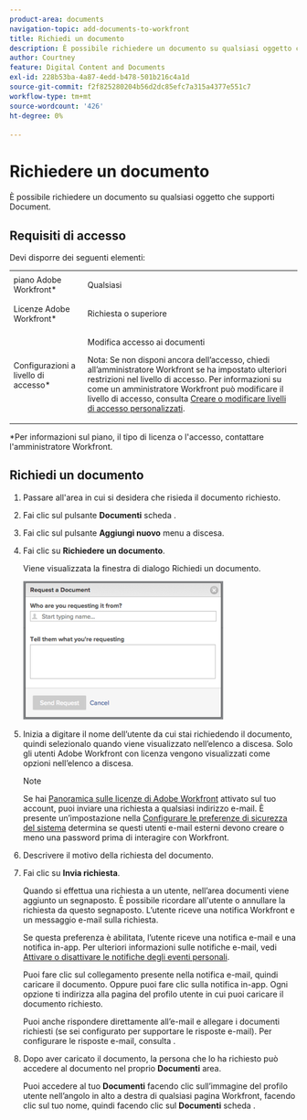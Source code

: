 ```yaml
---
product-area: documents
navigation-topic: add-documents-to-workfront
title: Richiedi un documento
description: È possibile richiedere un documento su qualsiasi oggetto che supporti Document.
author: Courtney
feature: Digital Content and Documents
exl-id: 228b53ba-4a87-4edd-b478-501b216c4a1d
source-git-commit: f2f825280204b56d2dc85efc7a315a4377e551c7
workflow-type: tm+mt
source-wordcount: '426'
ht-degree: 0%

---
```


# Richiedere un documento

È possibile richiedere un documento su qualsiasi oggetto che supporti Document.

## Requisiti di accesso

Devi disporre dei seguenti elementi:

<table style="table-layout:auto"> 
 <col> 
 <col> 
 <tbody> 
  <tr> 
   <td role="rowheader">piano Adobe Workfront*</td> 
   <td> <p> Qualsiasi</p> </td> 
  </tr> 
  <tr> 
   <td role="rowheader">Licenze Adobe Workfront*</td> 
   <td> <p>Richiesta o superiore</p> </td> 
  </tr> 
  <tr> 
   <td role="rowheader">Configurazioni a livello di accesso*</td> 
   <td> <p>Modifica accesso ai documenti</p> <p>Nota: Se non disponi ancora dell’accesso, chiedi all’amministratore Workfront se ha impostato ulteriori restrizioni nel livello di accesso. Per informazioni su come un amministratore Workfront può modificare il livello di accesso, consulta <a href="../../administration-and-setup/add-users/configure-and-grant-access/create-modify-access-levels.md" class="MCXref xref">Creare o modificare livelli di accesso personalizzati</a>.</p> </td> 
  </tr> 
 </tbody> 
</table>

&#42;Per informazioni sul piano, il tipo di licenza o l&#39;accesso, contattare l&#39;amministratore Workfront.

## Richiedi un documento

1. Passare all&#39;area in cui si desidera che risieda il documento richiesto.
1. Fai clic sul pulsante **Documenti** scheda . 
1. Fai clic sul pulsante **Aggiungi nuovo** menu a discesa.

1. Fai clic su **Richiedere un documento**.

   Viene visualizzata la finestra di dialogo Richiedi un documento.

   ![document_request.png](assets/document-request-350x242.png)

1. Inizia a digitare il nome dell’utente da cui stai richiedendo il documento, quindi selezionalo quando viene visualizzato nell’elenco a discesa. Solo gli utenti Adobe Workfront con licenza vengono visualizzati come opzioni nell’elenco a discesa.

   >[!NOTE]
   >
   >Se hai [Panoramica sulle licenze di Adobe Workfront](../../administration-and-setup/add-users/access-levels-and-object-permissions/wf-licenses.md) attivato sul tuo account, puoi inviare una richiesta a qualsiasi indirizzo e-mail. È presente un’impostazione nella [Configurare le preferenze di sicurezza del sistema](../../administration-and-setup/manage-workfront/security/configure-security-preferences.md) determina se questi utenti e-mail esterni devono creare o meno una password prima di interagire con Workfront. 

1. Descrivere il motivo della richiesta del documento.
1. Fai clic su **Invia richiesta**.

   Quando si effettua una richiesta a un utente, nell’area documenti viene aggiunto un segnaposto. È possibile ricordare all&#39;utente o annullare la richiesta da questo segnaposto. L’utente riceve una notifica Workfront e un messaggio e-mail sulla richiesta.

   Se questa preferenza è abilitata, l’utente riceve una notifica e-mail e una notifica in-app. Per ulteriori informazioni sulle notifiche e-mail, vedi [Attivare o disattivare le notifiche degli eventi personali](../../workfront-basics/using-notifications/activate-or-deactivate-your-own-event-notifications.md).

   Puoi fare clic sul collegamento presente nella notifica e-mail, quindi caricare il documento. Oppure puoi fare clic sulla notifica in-app. Ogni opzione ti indirizza alla pagina del profilo utente in cui puoi caricare il documento richiesto.

   Puoi anche rispondere direttamente all’e-mail e allegare i documenti richiesti (se sei configurato per supportare le risposte e-mail). Per configurare le risposte e-mail, consulta .

1. Dopo aver caricato il documento, la persona che lo ha richiesto può accedere al documento nel proprio **Documenti** area.

   Puoi accedere al tuo **Documenti** facendo clic sull’immagine del profilo utente nell’angolo in alto a destra di qualsiasi pagina Workfront, facendo clic sul tuo nome, quindi facendo clic sul **Documenti** scheda .
